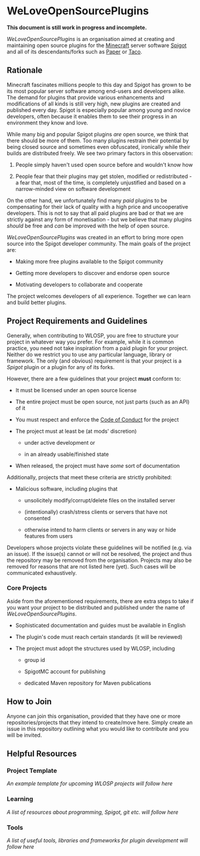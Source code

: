 # WeLoveOpenSourcePlugins

**This document is still work in progress and incomplete.**

*WeLoveOpenSourcePlugins* is an organisation aimed at creating and maintaining open source plugins for the [Minecraft](https://minecraft.net) server software [Spigot](https://www.spigotmc.org/) and all of its descendants/forks such as [Paper](https://papermc.io) or [Taco](https://tacospigot.github.io/).

## Rationale

Minecraft fascinates millions people to this day and Spigot has grown to be its most popular server software among end-users and developers alike. The demand for plugins that provide various enhancements and modifications of all kinds is still very high, new plugins are created and published every day. Spigot is especially popular among young and novice developers, often because it enables them to see their progress in an environment they know and love.

While many big and popular Spigot plugins *are* open source, we think that there should be more of them. Too many plugins restrain their potential by being closed source and sometimes even obfuscated, ironically while their builds are distributed freely. We see two primary factors in this observation: 

1. People simply haven't used open source before and wouldn't know how

2. People fear that their plugins may get stolen, modified or redistributed - a fear that, most of the time, is completely unjustified and based on a narrow-minded view on software development

On the other hand, we unfortunately find many *paid* plugins to be compensating for their lack of quality with a high price and uncooperative developers. This is not to say that all paid plugins are bad or that we are strictly against any form of monetisation - but we believe that many plugins *should* be free and *can* be improved with the help of open source.

*WeLoveOpenSourcePlugins* was created in an effort to bring more open source into the Spigot developer community. The main goals of the project are:

- Making more free plugins available to the Spigot community

- Getting more developers to discover and endorse open source

- Motivating developers to collaborate and cooperate

The project welcomes developers of all experience. Together we can learn and build better plugins.

## Project Requirements and Guidelines

Generally, when contributing to WLOSP, you are free to structure your project in whatever way you prefer. For example, while it is common practice, you need not take inspiration from a paid plugin for your project. Neither do we restrict you to use any particular language, library or framework. The only (and obvious) requirement is that your project is a *Spigot* plugin or a plugin for any of its forks. 

However, there are a few guidelines that your project **must** conform to:

- It must be licensed under an open source license

- The entire project must be open source, not just parts (such as an API) of it

- You must respect and enforce the [Code of Conduct](./CODE-OF-CONDUCT.md) for the project

- The project must at least be (at mods' discretion)

  - under active development or

  - in an already usable/finished state

- When released, the project must have *some* sort of documentation 

Additionally, projects that meet these criteria are strictly prohibited:

- Malicious software, including plugins that
  - unsolicitely modify/corrupt/delete files on the installed server

  - (intentionally) crash/stress clients or servers that have not consented

  - otherwise intend to harm clients or servers in any way or hide features from users

Developers whose projects violate these guidelines will be notified (e.g. via an issue). If the issue(s) cannot or will not be resolved, the project and thus the repository may be removed from the organisation. Projects may also be removed for reasons that are not listed here (yet). Such cases will be communicated exhaustively.

### Core Projects

Aside from the aforementioned requirements, there are extra steps to take if you want your project to be distributed and published under the name of *WeLoveOpenSourcePlugins*. 

- Sophisticated documentation and guides must be available in English

- The plugin's code must reach certain standards (it will be reviewed)

- The project must adopt the structures used by WLOSP, including

  - group id

  - SpigotMC account for publishing

  - dedicated Maven repository for Maven publications

## How to Join

Anyone can join this organisation, provided that they have one or more repositories/projects that they intend to create/move here. Simply create an issue in this repository outlining what you would like to contribute and you will be invited.

## Helpful Resources

### Project Template

*An example template for upcoming WLOSP projects will follow here*

### Learning

*A list of resources about programming, Spigot, git etc. will follow here*

### Tools

*A list of useful tools, libraries and frameworks for plugin development will follow here*
